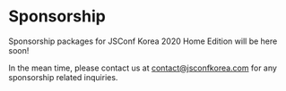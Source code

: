 # Sponsorship

Sponsorship packages for JSConf Korea 2020 Home Edition will be here soon!

In the mean time, please contact us at [contact@jsconfkorea.com](mailto:contact@jsconfkorea.com) for any sponsorship related inquiries.
